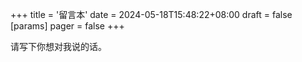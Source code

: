 +++
title = '留言本'
date = 2024-05-18T15:48:22+08:00
draft = false
[params]
  pager = false
+++

请写下你想对我说的话。
